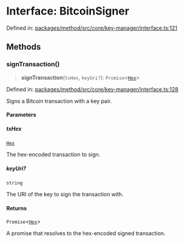 # Interface: BitcoinSigner

Defined in: [packages/method/src/core/key-manager/interface.ts:121](https://github.com/dcdpr/did-btcr2-js/blob/c82bc5c69016e1146a0c52c6e6b21621f5abd6d4/packages/method/src/core/key-manager/interface.ts#L121)

## Methods

### signTransaction()

> **signTransaction**(`txHex`, `keyUri?`): `Promise`&lt;[`Hex`](../../common/type-aliases/Hex.md)&gt;

Defined in: [packages/method/src/core/key-manager/interface.ts:128](https://github.com/dcdpr/did-btcr2-js/blob/c82bc5c69016e1146a0c52c6e6b21621f5abd6d4/packages/method/src/core/key-manager/interface.ts#L128)

Signs a Bitcoin transaction with a key pair.

#### Parameters

##### txHex

[`Hex`](../../common/type-aliases/Hex.md)

The hex-encoded transaction to sign.

##### keyUri?

`string`

The URI of the key to sign the transaction with.

#### Returns

`Promise`&lt;[`Hex`](../../common/type-aliases/Hex.md)&gt;

A promise that resolves to the hex-encoded signed transaction.
